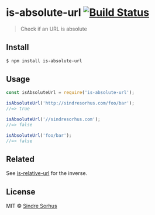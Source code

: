 # is-absolute-url [![Build Status](https://travis-ci.org/sindresorhus/is-absolute-url.svg?branch=master)](https://travis-ci.org/sindresorhus/is-absolute-url)

> Check if an URL is absolute


## Install

```sh
$ npm install is-absolute-url
```


## Usage

```js
const isAbsoluteUrl = require('is-absolute-url');

isAbsoluteUrl('http://sindresorhus.com/foo/bar');
//=> true

isAbsoluteUrl('//sindresorhus.com');
//=> false

isAbsoluteUrl('foo/bar');
//=> false
```


## Related

See [is-relative-url](https://github.com/sindresorhus/is-relative-url) for the inverse.


## License

MIT © [Sindre Sorhus](http://sindresorhus.com)
